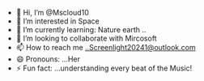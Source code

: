 - 👋 Hi, I’m @Mscloud10
- 👀 I’m interested in Space
- 🌱 I’m currently learning: Nature earth
  ..
- 💞️ I’m looking to collaborate with Mircosoft 
- 📫 How to reach me ..Screenlight20241@outlook.com
- 😄 Pronouns: ...Her
- ⚡ Fun fact: ...understanding every beat of the Music!

<!---
Mscloud10/Mscloud10 is a ✨ special ✨ repository because its `README.md` (this file) appears on your GitHub profile.
You can click the Preview link to take a look at your changes.
--->
